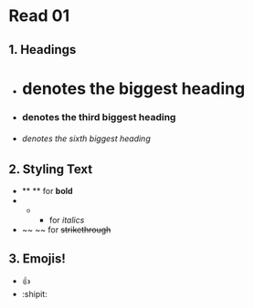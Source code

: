 # Read 01
## 1. Headings
   - # denotes the biggest heading
   - ### denotes the third biggest heading
   - ###### denotes the sixth biggest heading

## 2. Styling Text
   - ** ** for **bold**
   - * * for *italics*
   - ~~ ~~ for ~~strikethrough~~
      
## 3. Emojis!
   - :+1:
   - :shipit:
